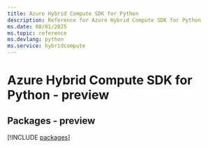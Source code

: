 ```yaml
---
title: Azure Hybrid Compute SDK for Python
description: Reference for Azure Hybrid Compute SDK for Python
ms.date: 08/01/2025
ms.topic: reference
ms.devlang: python
ms.service: hybridcompute
---
```

# Azure Hybrid Compute SDK for Python - preview
## Packages - preview
[!INCLUDE [packages](hybrid-compute-index.md)]